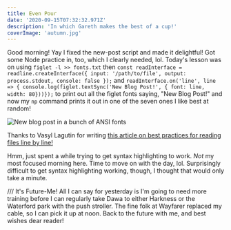 ```yaml
---
title: Even Pour
date: '2020-09-15T07:32:32.971Z'
description: 'In which Gareth makes the best of a cup!'
coverImage: 'autumn.jpg'
---
```


Good morning! Yay I fixed the new-post script and made it delightful! Got some Node practice in, too, which I clearly needed, lol. Today's lesson was on using `figlet -l >> fonts.txt` then `const readInterface = readline.createInterface({ input: '/path/to/file', output: process.stdout, console: false });` and `readInterface.on('line', line => { console.log(figlet.textSync('New Blog Post!', { font: line, width: 80}))});` to print out all the figlet fonts saying, "New Blog Post!" and now my `np` command prints it out in one of the seven ones I like best at random!

![New blog post in a bunch of ANSI fonts](/newPostFonts.png)

Thanks to Vasyl Lagutin for writing [this article on best practices for reading files line by line!](https://stackabuse.com/reading-a-file-line-by-line-in-node-js/)

Hmm, just spent a while trying to get syntax highlighting to work. _Not_ my most focused morning here. Time to move on with the day, lol. Surprisingly difficult to get syntax highlighting working, though, I thought that would only take a minute.

/// It's Future-Me! All I can say for yesterday is I'm going to need more training before I can regularly take Dawa to either Harkness or the Waterford park with the push stroller. The fine folk at Wayfarer replaced my cable, so I can pick it up at noon. Back to the future with me, and best wishes dear reader!
